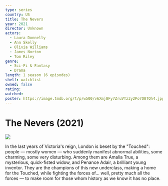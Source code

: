 ```yaml
---
type: series
country: US
title: The Nevers
year: 2021
director: Unknown
actors:
  - Laura Donnelly
  - Ann Skelly
  - Olivia Williams
  - James Norton
  - Tom Riley
genre:
  - Sci-Fi & Fantasy
  - Drama
length: 1 season (6 episodes)
shelf: watchlist
owned: false
rating:
watched:
poster: https://image.tmdb.org/t/p/w500/v6Xmj8Fy7ZruVTz3y2Po7O0TQh4.jpg
---
```


# The Nevers (2021)

![](https://image.tmdb.org/t/p/w500/v6Xmj8Fy7ZruVTz3y2Po7O0TQh4.jpg)

In the last years of Victoria's reign, London is beset by the "Touched": people — mostly women — who suddenly manifest abnormal abilities, some charming, some very disturbing. Among them are Amalia True, a mysterious, quick-fisted widow, and Penance Adair, a brilliant young inventor. They are the champions of this new underclass, making a home for the Touched, while fighting the forces of… well, pretty much all the forces — to make room for those whom history as we know it has no place.
